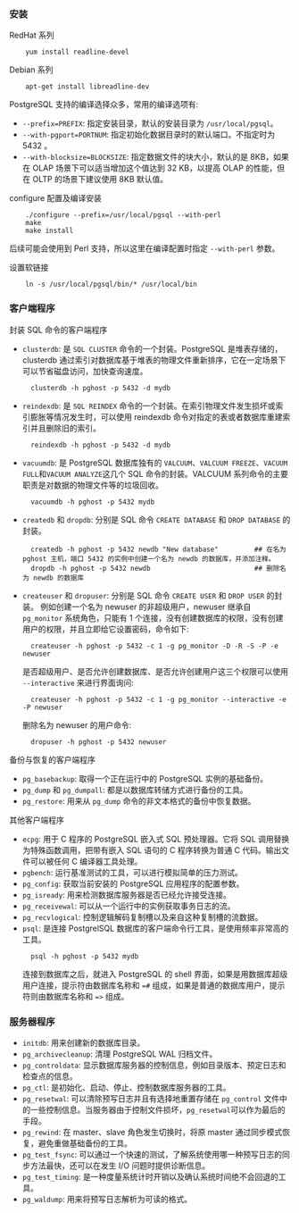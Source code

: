 
### 安装

RedHat 系列
```shell
    yum install readline-devel
```

Debian 系列
```shell
    apt-get install libreadline-dev
```

PostgreSQL 支持的编译选择众多，常用的编译选项有:
* `--prefix=PREFIX`: 指定安装目录，默认的安装目录为 `/usr/local/pgsql`。
* `--with-pgport=PORTNUM`: 指定初始化数据目录时的默认端口。不指定时为 5432 。
* `--with-blocksize=BLOCKSIZE`: 指定数据文件的块大小，默认的是 8KB，如果在 OLAP 场景下可以适当增加这个值达到 32 KB，以提高 OLAP 的性能，但在 OLTP 的场景下建议使用 8KB 默认值。

configure 配置及编译安装
```shell
    ./configure --prefix=/usr/local/pgsql --with-perl
    make
    make install
```
后续可能会使用到 Perl 支持，所以这里在编译配置时指定 `--with-perl` 参数。

设置软链接
```shell
    ln -s /usr/local/pgsql/bin/* /usr/local/bin
```


### 客户端程序

封装 SQL 命令的客户端程序
- `clusterdb`: 是 `SQL CLUSTER` 命令的一个封装。PostgreSQL 是堆表存储的，clusterdb 通过索引对数据库基于堆表的物理文件重新排序，它在一定场景下可以节省磁盘访问，加快查询速度。
  ```shell
    clusterdb -h pghost -p 5432 -d mydb
  ```
- `reindexdb`: 是 `SQL REINDEX` 命令的一个封装。在索引物理文件发生损坏或索引膨胀等情况发生时，可以使用 reindexdb 命令对指定的表或者数据库重建索引并且删除旧的索引。
  ```shell
    reindexdb -h pghost -p 5432 -d mydb
  ```
- `vacuumdb`: 是 PostgreSQL 数据库独有的 `VALCUUM`、`VALCUUM FREEZE`、`VACUUM FULL`和`VACUUM ANALYZE`这几个 SQL 命令的封装。VALCUUM 系列命令的主要职责是对数据的物理文件等的垃圾回收。
  ```shell
    vacuumdb -h pghost -p 5432 mydb
  ```
- `createdb` 和 `dropdb`: 分别是 SQL 命令 `CREATE DATABASE` 和 `DROP DATABASE` 的封装。
  ```shell
    createdb -h pghost -p 5432 newdb "New database"         ## 在名为 pghost 主机，端口 5432 的实例中创建一个名为 newdb 的数据库，并添加注释。
    dropdb -h pghost -p 5432 newdb                          ## 删除名为 newdb 的数据库
  ```
- `createuser` 和 `dropuser`: 分别是 SQL 命令 `CREATE USER` 和 `DROP USER` 的封装。
  例如创建一个名为 newuser 的非超级用户，newuser 继承自 `pg_monitor` 系统角色，只能有 1 个连接，没有创建数据库的权限，没有创建用户的权限，并且立即给它设置密码，命令如下:
  ```shell
    createuser -h pghost -p 5432 -c 1 -g pg_monitor -D -R -S -P -e newuser
  ```
  是否超级用户、是否允许创建数据库、是否允许创建用户这三个权限可以使用 `--interactive` 来进行界面询问:
  ```shell
    createuser -h pghost -p 5432 -c 1 -g pg_monitor --interactive -e -P newuser
  ```
  删除名为 newuser 的用户命令:
  ```shell
    dropuser -h pghost -p 5432 newuser
  ```

备份与恢复的客户端程序
- `pg_basebackup`: 取得一个正在运行中的 PostgreSQL 实例的基础备份。
- `pg_dump` 和 `pg_dumpall`: 都是以数据库转储方式进行备份的工具。
- `pg_restore`: 用来从 `pg_dump` 命令的非文本格式的备份中恢复数据。

其他客户端程序
- `ecpg`: 用于 C 程序的 PostgreSQL 嵌入式 SQL 预处理器。它将 SQL 调用替换为特殊函数调用，把带有嵌入 SQL 语句的 C 程序转换为普通 C 代码。输出文件可以被任何 C 编译器工具处理。
- `pgbench`: 运行基准测试的工具，可以进行模拟简单的压力测试。
- `pg_config`: 获取当前安装的 PostgreSQL 应用程序的配置参数。
- `pg_isready`: 用来检测数据库服务器是否已经允许接受连接。
- `pg_receivewal`: 可以从一个运行中的实例获取事务日志的流。
- `pg_recvlogical`: 控制逻辑解码复制槽以及来自这种复制槽的流数据。
- `psql`: 是连接 PostgrelSQL 数据库的客户端命令行工具，是使用频率非常高的工具。
  ```shell
    psql -h pghost -p 5432 mydb
  ```
  连接到数据库之后，就进入 PostgreSQL 的 shell 界面，如果是用数据库超级用户连接，提示符由数据库名称和 `=#` 组成，如果是普通的数据库用户，提示符则由数据库名称和 `=>` 组成。


### 服务器程序

- `initdb`: 用来创建新的数据库目录。
- `pg_archivecleanup`: 清理 PostgreSQL WAL 归档文件。
- `pg_controldata`: 显示数据库服务器的控制信息，例如目录版本、预定日志和检查点的信息。
- `pg_ctl`: 是初始化、启动、停止、控制数据库服务器的工具。
- `pg_resetwal`: 可以清除预写日志并且有选择地重置存储在 `pg_control` 文件中的一些控制信息。当服务器由于控制文件损坏，`pg_resetwal`可以作为最后的手段。
- `pg_rewind`: 在 master、slave 角色发生切换时，将原 master 通过同步模式恢复，避免重做基础备份的工具。
- `pg_test_fsync`: 可以通过一个快速的测试，了解系统使用哪一种预写日志的同步方法最快，还可以在发生 I/O 问题时提供诊断信息。
- `pg_test_timing`: 是一种度量系统计时开销以及确认系统时间绝不会回退的工具。
- `pg_waldump`: 用来将预写日志解析为可读的格式。
